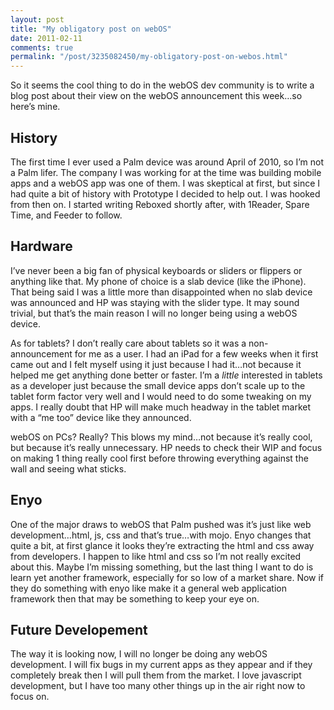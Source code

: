 ```yaml
---
layout: post
title: "My obligatory post on webOS"
date: 2011-02-11
comments: true
permalink: "/post/3235082450/my-obligatory-post-on-webos.html"
---
```


So it seems the cool thing to do in the webOS dev community is to write a blog post about their view on the webOS announcement this week…so here’s mine.

## History

The first time I ever used a Palm device was around April of 2010, so I’m not a Palm lifer. The company I was working for at the time was building mobile apps and a webOS app was one of them. I was skeptical at first, but since I had quite a bit of history with Prototype I decided to help out. I was hooked from then on. I started writing Reboxed shortly after, with 1Reader, Spare Time, and Feeder to follow.

## Hardware

I’ve never been a big fan of physical keyboards or sliders or flippers or anything like that. My phone of choice is a slab device (like the iPhone). That being said I was a little more than disappointed when no slab device was announced and HP was staying with the slider type. It may sound trivial, but that’s the main reason I will no longer being using a webOS device.

As for tablets? I don’t really care about tablets so it was a non-announcement for me as a user. I had an iPad for a few weeks when it first came out and I felt myself using it just because I had it…not because it helped me get anything done better or faster. I’m a *little* interested in tablets as a developer just because the small device apps don’t scale up to the tablet form factor very well and I would need to do some tweaking on my apps. I really doubt that HP will make much headway in the tablet market with a “me too” device like they announced.

webOS on PCs? Really? This blows my mind…not because it’s really cool, but because it’s really unnecessary. HP needs to check their WIP and focus on making 1 thing really cool first before throwing everything against the wall and seeing what sticks.

## Enyo

One of the major draws to webOS that Palm pushed was it’s just like web development…html, js, css and that’s true…with mojo. Enyo changes that quite a bit, at first glance it looks they’re extracting the html and css away from developers. I happen to like html and css so I’m not really excited about this. Maybe I’m missing something, but the last thing I want to do is learn yet another framework, especially for so low of a market share. Now if they do something with enyo like make it a general web application framework then that may be something to keep your eye on.

## Future Developement

The way it is looking now, I will no longer be doing any webOS development. I will fix bugs in my current apps as they appear and if they completely break then I will pull them from the market. I love javascript development, but I have too many other things up in the air right now to focus on.

